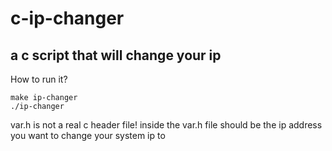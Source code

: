 # c-ip-changer
a c script that will change your ip
-------
How to run it?
```
make ip-changer
./ip-changer
```
var.h is not a real c header file! inside the var.h file should be the ip address you want to change your system ip to

